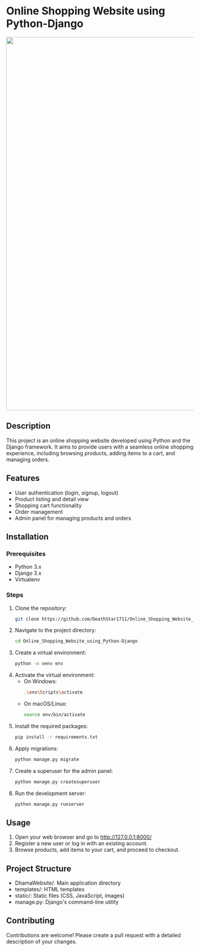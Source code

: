 # Online Shopping Website using Python-Django

<img src="https://github.com/DeathStar1711/Online_Shopping_Website_using_Python-Django/raw/master/addidas%20(1)%20(3).gif" alt="" style="display: inline-block;" data-target="animated-image.originalImage" width="1000">

## Description
This project is an online shopping website developed using Python and the Django framework. It aims to provide users with a seamless online shopping experience, including browsing products, adding items to a cart, and managing orders.

## Features
- User authentication (login, signup, logout)
- Product listing and detail view
- Shopping cart functionality
- Order management
- Admin panel for managing products and orders

## Installation

### Prerequisites
- Python 3.x
- Django 3.x
- Virtualenv

### Steps
1. Clone the repository:
   ```bash
   git clone https://github.com/DeathStar1711/Online_Shopping_Website_using_Python-Django.git
2. Navigate to the project directory:
    ```bash
    cd Online_Shopping_Website_using_Python-Django
3. Create a virtual environment:
    ```bash
    python -m venv env    
4. Activate the virtual environment:
    - On Windows:
      ```bash
      .\env\Scripts\activate
    - On macOS/Linux:
      ```bash
      source env/bin/activate
5. Install the required packages:
    ```bash
    pip install -r requirements.txt
6. Apply migrations:
    ```bash
    python manage.py migrate
7. Create a superuser for the admin panel:
    ```bash
    python manage.py createsuperuser
8. Run the development server:
    ```bash
    python manage.py runserver
    
## Usage
1. Open your web browser and go to http://127.0.0.1:8000/
2. Register a new user or log in with an existing account.
3. Browse products, add items to your cart, and proceed to checkout.

## Project Structure
- DhamaWebsite/: Main application directory
- templates/: HTML templates
- static/: Static files (CSS, JavaScript, images)
- manage.py: Django's command-line utility

## Contributing
Contributions are welcome! Please create a pull request with a detailed description of your changes.
